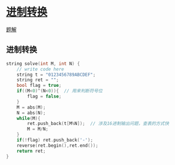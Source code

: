 # [进制转换](https://www.nowcoder.com/practice/2cc32b88fff94d7e8fd458b8c7b25ec1)
[题解](./main_1.cpp)


## 进制转换
```cpp
string solve(int M, int N) {
    // write code here
    string t = "0123456789ABCDEF"; 
    string ret = "";
    bool flag = true;
    if((M<0)^(N<0)){  // 用来判断符号位 
        flag = false;
    }
    M = abs(M);
    N = abs(N);
    while(M){
        ret.push_back(t[M%N]);  // 涉及16进制输出问题，查表的方式快
        M = M/N;
    }
    if(!flag) ret.push_back('-');
    reverse(ret.begin(),ret.end());
    return ret;
}
```